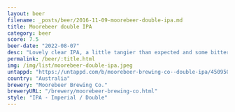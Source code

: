 ```yaml
---
layout: beer
filename: _posts/beer/2016-11-09-moorebeer-double-ipa.md
title: Moorebeer double IPA
category: beer
score: 7.5
beer-date: "2022-08-07"
desc: "Lovely clear IPA, a little tangier than expected and some bitterness comes through a little too heavy"
permalink: /beer/:title.html
img: /img/list/moorebeer-double-ipa.jpeg
untappd: "https://untappd.com/b/moorebeer-brewing-co--double-ipa/4509504"
country: "Australia"
brewery: "Moorebeer Brewing Co."
breweryURL: "/brewery/moorebeer-brewing-co.html"
style: "IPA - Imperial / Double"
---
```

